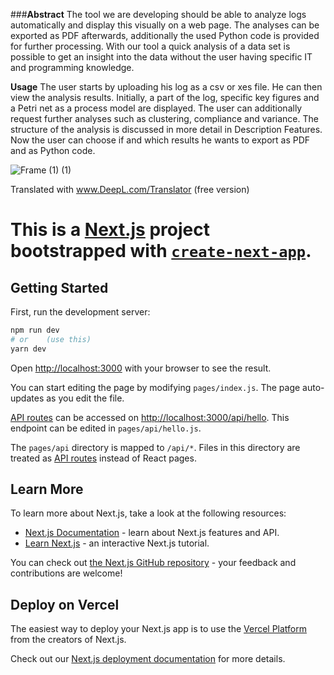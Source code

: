 ###**Abstract**
The tool we are developing should be able to analyze logs automatically and display this visually on a web page. The analyses can be exported as PDF afterwards, additionally the used Python code is provided for further processing.
With our tool a quick analysis of a data set is possible to get an insight into the data without the user having specific IT and programming knowledge.

**Usage**
The user starts by uploading his log as a csv or xes file. He can then view the analysis results. Initially, a part of the log, specific key figures and a Petri net as a process model are displayed. The user can additionally request further analyses such as clustering, compliance and variance. The structure of the analysis is discussed in more detail in Description Features. Now the user can choose if and which results he wants to export as PDF and as Python code.


![Frame (1) (1)](https://user-images.githubusercontent.com/43729834/110763472-3864ee80-8252-11eb-9d55-18b4247f3966.png)


Translated with www.DeepL.com/Translator (free version)

# This is a [Next.js](https://nextjs.org/) project bootstrapped with [`create-next-app`](https://github.com/vercel/next.js/tree/canary/packages/create-next-app).

## Getting Started

First, run the development server:

```bash
npm run dev
# or    (use this)
yarn dev
```

Open [http://localhost:3000](http://localhost:3000) with your browser to see the result.

You can start editing the page by modifying `pages/index.js`. The page auto-updates as you edit the file.

[API routes](https://nextjs.org/docs/api-routes/introduction) can be accessed on [http://localhost:3000/api/hello](http://localhost:3000/api/hello). This endpoint can be edited in `pages/api/hello.js`.

The `pages/api` directory is mapped to `/api/*`. Files in this directory are treated as [API routes](https://nextjs.org/docs/api-routes/introduction) instead of React pages.

## Learn More

To learn more about Next.js, take a look at the following resources:

- [Next.js Documentation](https://nextjs.org/docs) - learn about Next.js features and API.
- [Learn Next.js](https://nextjs.org/learn) - an interactive Next.js tutorial.

You can check out [the Next.js GitHub repository](https://github.com/vercel/next.js/) - your feedback and contributions are welcome!

## Deploy on Vercel

The easiest way to deploy your Next.js app is to use the [Vercel Platform](https://vercel.com/new?utm_medium=default-template&filter=next.js&utm_source=create-next-app&utm_campaign=create-next-app-readme) from the creators of Next.js.

Check out our [Next.js deployment documentation](https://nextjs.org/docs/deployment) for more details.

